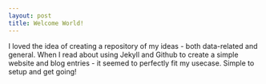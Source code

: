 ```yaml
---
layout: post
title: Welcome World! 
---
```


I loved the idea of creating a repository of my ideas - both data-related and general. When I read about using Jekyll and Github to create a simple website and blog entries - it seemed to perfectly fit my usecase. Simple to setup and get going!
